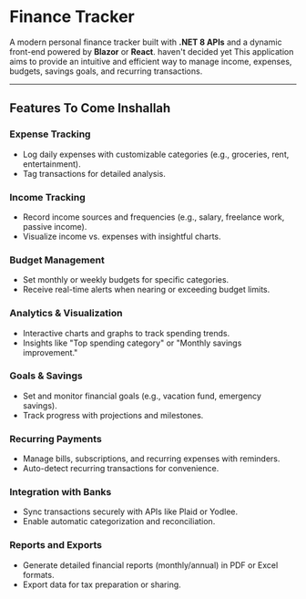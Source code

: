 # Finance Tracker

A modern personal finance tracker built with **.NET 8 APIs** and a dynamic front-end powered by **Blazor** or **React**. haven't decided yet  This application aims to provide an intuitive and efficient way to manage income, expenses, budgets, savings goals, and recurring transactions.

---

## Features To Come Inshallah 

### Expense Tracking
- Log daily expenses with customizable categories (e.g., groceries, rent, entertainment).
- Tag transactions for detailed analysis.
 
### Income Tracking
- Record income sources and frequencies (e.g., salary, freelance work, passive income).
- Visualize income vs. expenses with insightful charts.

### Budget Management
- Set monthly or weekly budgets for specific categories.
- Receive real-time alerts when nearing or exceeding budget limits.

### Analytics & Visualization
- Interactive charts and graphs to track spending trends.
- Insights like "Top spending category" or "Monthly savings improvement."

### Goals & Savings
- Set and monitor financial goals (e.g., vacation fund, emergency savings).
- Track progress with projections and milestones.

### Recurring Payments
- Manage bills, subscriptions, and recurring expenses with reminders.
- Auto-detect recurring transactions for convenience.

### Integration with Banks
- Sync transactions securely with APIs like Plaid or Yodlee.
- Enable automatic categorization and reconciliation.

### Reports and Exports
- Generate detailed financial reports (monthly/annual) in PDF or Excel formats.
- Export data for tax preparation or sharing.


